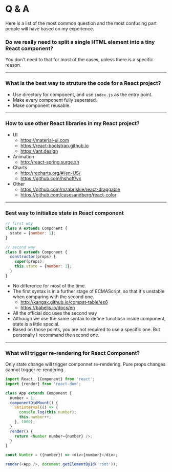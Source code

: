 # Q & A

Here is a list of the most common question and the most confusing part people will have based on my experience.

### Do we really need to split a single HTML element into a tiny React component?

You don't need to that for most of the cases, unless there is a specific reason.

---

### What is the best way to struture the code for a React project?

* Use directory for component, and use `index.js` as the entry point.
* Make every component fully seperated.
* Make component reusable.

---

### How to use other React libraries in my React project?

* UI
  * https://material-ui.com
  * https://react-bootstrap.github.io
  * https://ant.design
* Animation
  * http://react-spring.surge.sh
* Charts
  * http://recharts.org/#/en-US/
  * https://github.com/hshoff/vx
* Other
  * https://github.com/mzabriskie/react-draggable
  * https://github.com/casesandberg/react-color

---

### Best way to initialize state in React component

```js
// first way
class A extends Component {
  state = {number: 1};
}

// second way
class B extends Component {
  constructor(props) {
    super(props);
    this.state = {number: 1};
  }
}
```

* No difference for most of the time.
* The first syntax is in a further stage of ECMAScript, so that it's unstable when comparing with the second one.
  * http://kangax.github.io/compat-table/es6
  * https://babeljs.io/docs/en
* All the official doc uses the second way
* Although we use the same syntax to define functiosn inside component, state is a little special.
* Based on those points, you are not required to use a specific one. But personally I recommand the second one.

---

### What will trigger re-rendering for React Component?

Only state change will trigger componnet re-rendering. Pure props changes cannot trigger re-rendering.

```js
import React, {Component} from 'react';
import {render} from 'react-dom';

class App extends Component {
  number = 1;
  componentDidMount() {
    setInterval(() => {
      console.log(this.number);
      this.number++;
    }, 1000);
  }
  render() {
    return <Number number={number} />;
  }
}

const Number = ({number}) => <div>{number}</div>;

render(<App />, document.getElementById('root'));
```
